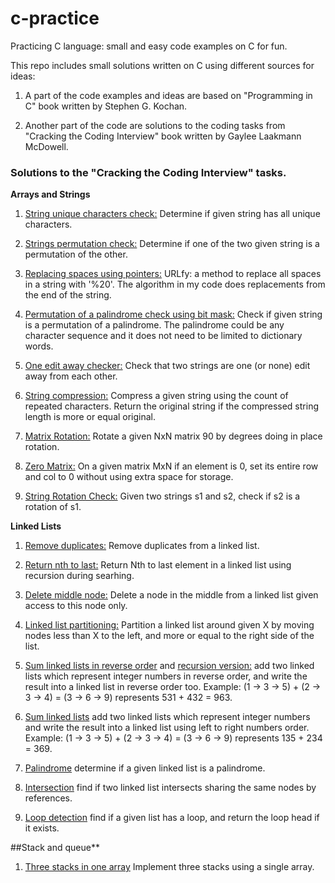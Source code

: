 # c-practice
Practicing C language: small and easy code examples on C for fun.

This repo includes small solutions written on C using different sources for ideas:

1. A part of the code examples and ideas are based on "Programming in C" book written by Stephen G. Kochan.

2. Another part of the code are solutions to the coding tasks from "Cracking the Coding Interview" book written by Gaylee Laakmann McDowell.

### Solutions to the "Cracking the Coding Interview" tasks.


**Arrays and Strings**
1. [String unique characters check:](https://github.com/jack-zuban/c-practice/tree/master/array-and-strings/unique-characters/unique-characters/main.c) Determine if given string has all unique characters.

2. [Strings permutation check:](https://github.com/jack-zuban/c-practice/blob/master/array-and-strings/string-permutation-check/string-permutation-check/main.c) Determine if one of the two given string is a permutation of the other.

3. [Replacing spaces using pointers:](https://github.com/jack-zuban/c-practice/tree/master/array-and-strings/URLfy/URLfy/main.c) URLfy: a method to replace all spaces in a string with '%20'. The algorithm in my code does replacements from the end of the string.

4. [Permutation of a palindrome check using bit mask:](https://github.com/jack-zuban/c-practice/blob/master/array-and-strings/palindrome-permutation/palindrome-permutation/main.c) Check if given string is a permutation of a palindrome. The palindrome could be any character sequence and it does not need to be limited to dictionary words.

5. [One edit away checker:](https://github.com/jack-zuban/c-practice/blob/master/array-and-strings/one-away/one-away/main.c) Check that two strings are one (or none) edit away from each other.

6. [String compression:](https://github.com/jack-zuban/c-practice/blob/master/array-and-strings/string-compression/string-compression/main.c) Compress a given string using the count of repeated characters. Return the original string if the compressed string length is more or equal original.

7. [Matrix Rotation:](https://github.com/jack-zuban/c-practice/blob/master/array-and-strings/matrix-rotation/matrix-rotation/main.c) Rotate a given NxN matrix 90 by degrees doing in place rotation.

8. [Zero Matrix:](https://github.com/jack-zuban/c-practice/blob/master/array-and-strings/zero-matrix/zero-matrix/main.c) On a given matrix MxN if an element is 0, set its entire row and col to 0 without using extra space for storage.

9. [String Rotation Check:](https://github.com/jack-zuban/c-practice/blob/master/array-and-strings/string-rotation/string-rotation/main.c) Given two strings s1 and s2, check if s2 is a rotation of s1.


**Linked Lists**
1. [Remove duplicates:](https://github.com/jack-zuban/c-practice/blob/master/linked-lists/remove-duplicates/remove-duplicates/main.c) Remove duplicates from a linked list.

2. [Return nth to last:](https://github.com/jack-zuban/c-practice/blob/master/linked-lists/find-nth-to-last/find-nth-to-last/main.c) Return Nth to last element in a linked list using recursion during searhing.

3. [Delete middle node:](https://github.com/jack-zuban/c-practice/blob/master/linked-lists/delete-middle-node/delete-middle-node/main.c) Delete a node in the middle from a linked list given access to this node only.

4. [Linked list partitioning:](https://github.com/jack-zuban/c-practice/blob/master/linked-lists/list-partition/list-partition/main.c) Partition a linked list around given X by moving nodes less than X to the left, and more or equal to the right side of the list.

5. [Sum linked lists in reverse order](https://github.com/jack-zuban/c-practice/blob/master/linked-lists/sum-reverse-lists/sum-reverse-lists/main.c) and [recursion version:](https://github.com/jack-zuban/c-practice/blob/master/linked-lists/sum-reverse-lists/sum-reverse-lists/recursion.c) add two linked lists which represent integer numbers in reverse order, and write the result into a linked list in reverse order too. Example: (1 -> 3 -> 5) + (2 -> 3 -> 4) = (3 -> 6 -> 9) represents 531 + 432 = 963.

6. [Sum linked lists](https://github.com/jack-zuban/c-practice/blob/master/linked-lists/sum-lists/sum-lists/main.c) add two linked lists which represent integer numbers and write the result into a linked list using left to right numbers order. Example: (1 -> 3 -> 5) + (2 -> 3 -> 4) = (3 -> 6 -> 9) represents 135 + 234 = 369.

8. [Palindrome](https://github.com/jack-zuban/c-practice/blob/master/linked-lists/palindrome/palindrome/main.c) determine if a given linked list is a palindrome.

9. [Intersection](https://github.com/jack-zuban/c-practice/blob/master/linked-lists/intersection/intersection/main.c) find if two linked list intersects sharing the same nodes by references.

10. [Loop detection](https://github.com/jack-zuban/c-practice/blob/master/linked-lists/loop-detection/loop-detection/main.c) find if a given list has a loop, and return the loop head if it exists.


##Stack and queue**
1. [Three stacks in one array](https://github.com/jack-zuban/c-practice/blob/master/stack-and-queues/stack-in-array/stack-in-array/main.c) Implement three stacks using a single array.
